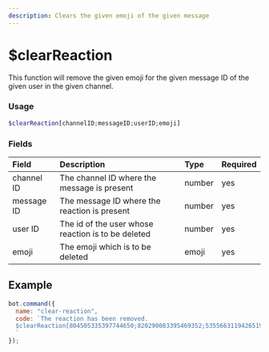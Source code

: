 ```yaml
---
description: Clears the given emoji of the given message
---
```


# $clearReaction

This function will remove the given emoji for the given message ID of the given user in the given channel.

### Usage 
```php
$clearReaction[channelID;messageID;userID;emoji]
```

### Fields

| Field | Description | Type | Required |
| :--- | :--- | :--- | :--- |
| channel ID | The channel ID where the message is present | number | yes |
| message ID | The message ID where the reaction is present |number|yes|
|user ID|The id of the user whose reaction is to be deleted|number|yes|
|emoji|The emoji which is to be deleted|emoji|yes|

## Example

```javascript
bot.command({
  name: "clear-reaction",
  code: `The reaction has been removed.
  $clearReaction[804505335397744650;820290083395469352;535566311942651924;👍]
  `
});

```

